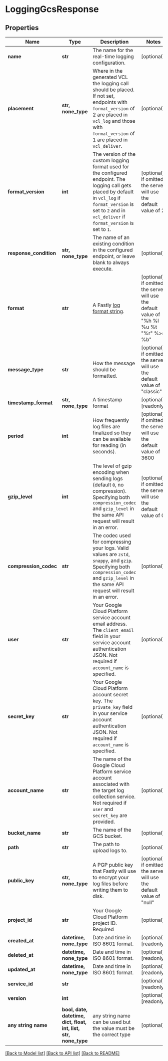 # LoggingGcsResponse


## Properties
Name | Type | Description | Notes
------------ | ------------- | ------------- | -------------
**name** | **str** | The name for the real-time logging configuration. | [optional] 
**placement** | **str, none_type** | Where in the generated VCL the logging call should be placed. If not set, endpoints with `format_version` of 2 are placed in `vcl_log` and those with `format_version` of 1 are placed in `vcl_deliver`.  | [optional] 
**format_version** | **int** | The version of the custom logging format used for the configured endpoint. The logging call gets placed by default in `vcl_log` if `format_version` is set to `2` and in `vcl_deliver` if `format_version` is set to `1`.  | [optional]  if omitted the server will use the default value of 2
**response_condition** | **str, none_type** | The name of an existing condition in the configured endpoint, or leave blank to always execute. | [optional] 
**format** | **str** | A Fastly [log format string](https://docs.fastly.com/en/guides/custom-log-formats). | [optional]  if omitted the server will use the default value of "%h %l %u %t "%r" %&gt;s %b"
**message_type** | **str** | How the message should be formatted. | [optional]  if omitted the server will use the default value of "classic"
**timestamp_format** | **str, none_type** | A timestamp format | [optional] [readonly] 
**period** | **int** | How frequently log files are finalized so they can be available for reading (in seconds). | [optional]  if omitted the server will use the default value of 3600
**gzip_level** | **int** | The level of gzip encoding when sending logs (default `0`, no compression). Specifying both `compression_codec` and `gzip_level` in the same API request will result in an error. | [optional]  if omitted the server will use the default value of 0
**compression_codec** | **str** | The codec used for compressing your logs. Valid values are `zstd`, `snappy`, and `gzip`. Specifying both `compression_codec` and `gzip_level` in the same API request will result in an error. | [optional] 
**user** | **str** | Your Google Cloud Platform service account email address. The `client_email` field in your service account authentication JSON. Not required if `account_name` is specified. | [optional] 
**secret_key** | **str** | Your Google Cloud Platform account secret key. The `private_key` field in your service account authentication JSON. Not required if `account_name` is specified. | [optional] 
**account_name** | **str** | The name of the Google Cloud Platform service account associated with the target log collection service. Not required if `user` and `secret_key` are provided. | [optional] 
**bucket_name** | **str** | The name of the GCS bucket. | [optional] 
**path** | **str** | The path to upload logs to. | [optional] 
**public_key** | **str, none_type** | A PGP public key that Fastly will use to encrypt your log files before writing them to disk. | [optional]  if omitted the server will use the default value of "null"
**project_id** | **str** | Your Google Cloud Platform project ID. Required | [optional] 
**created_at** | **datetime, none_type** | Date and time in ISO 8601 format. | [optional] [readonly] 
**deleted_at** | **datetime, none_type** | Date and time in ISO 8601 format. | [optional] [readonly] 
**updated_at** | **datetime, none_type** | Date and time in ISO 8601 format. | [optional] [readonly] 
**service_id** | **str** |  | [optional] [readonly] 
**version** | **int** |  | [optional] [readonly] 
**any string name** | **bool, date, datetime, dict, float, int, list, str, none_type** | any string name can be used but the value must be the correct type | [optional]

[[Back to Model list]](../README.md#documentation-for-models) [[Back to API list]](../README.md#documentation-for-api-endpoints) [[Back to README]](../README.md)


